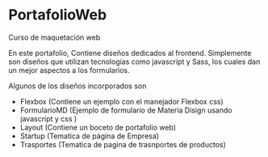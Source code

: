 # PortafolioWeb
Curso de maquetación web

En este portafolio, Contiene diseños dedicados al frontend. 
Simplemente son diseños que utilizan tecnologias como javascript
y Sass, los cuales dan un mejor aspectos a los formularios. 

Algunos de los diseños incorporados son

- Flexbox (Contiene un ejemplo con el manejador Flexbox css)
- FormularioMD (Ejemplo de formulario de Materia Disign usando javascript y css )
- Layout (Contiene un boceto de portafolio web)
- Startup (Tematica de página de Empresa)
- Trasportes (Tematica de pagina de trasnportes de productos)